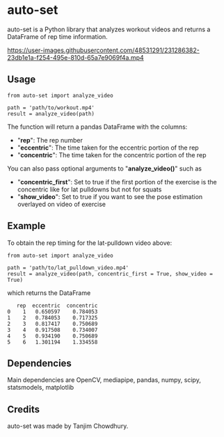 # auto-set
auto-set is a Python library that analyzes workout videos and returns a DataFrame of rep time information.


https://user-images.githubusercontent.com/48531291/231286382-23db1e1a-f254-495e-810d-65a7e9069f4a.mp4


## Usage
```
from auto-set import analyze_video

path = 'path/to/workout.mp4'
result = analyze_video(path)
```

The function will return a pandas DataFrame with the columns:
- "**rep**": The rep number
- "**eccentric**": The time taken for the eccentric portion of the rep
- "**concentric**": The time taken for the concentric portion of the rep

You can also pass optional arguments to "**analyze_video()**" such as 
- "**concentric_first**": Set to true if the first portion of the exercise is the concentric like for lat pulldowns but not for squats
- "**show_video**": Set to true if you want to see the pose estimation overlayed on video of exercise


## Example
To obtain the rep timing for the lat-pulldown video above:

```
from auto-set import analyze_video

path = 'path/to/lat_pulldown_video.mp4'
result = analyze_video(path, concentric_first = True, show_video = True)
```

which returns the DataFrame

```
   rep  eccentric  concentric
0    1   0.650597    0.784053
1    2   0.784053    0.717325
2    3   0.817417    0.750689
3    4   0.917508    0.734007
4    5   0.934190    0.750689
5    6   1.301194    1.334558
```

## Dependencies
Main dependencies are OpenCV, mediapipe, pandas, numpy, scipy, statsmodels, matplotlib

## Credits
auto-set was made by Tanjim Chowdhury.
